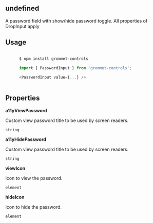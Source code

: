 ## undefined
A password field with show/hide password toggle.
      All properties of DropInput apply
      

## Usage

```javascript

      $ npm install grommet-controls
 
      import { PasswordInput } from 'grommet-controls';

      <PasswordInput value={...} />
    
```

## Properties

**a11yViewPassword**

Custom view password title to be used by screen readers.

```
string
```

**a11yHidePassword**

Custom view password title to be used by screen readers.

```
string
```

**viewIcon**

Icon to view the password.

```
element
```

**hideIcon**

Icon to hide the password.

```
element
```
  